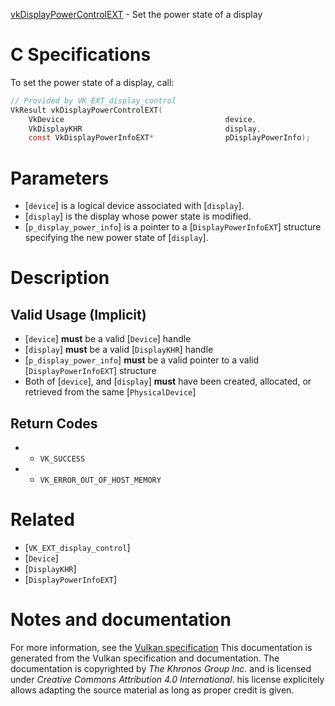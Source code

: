 [vkDisplayPowerControlEXT](https://www.khronos.org/registry/vulkan/specs/1.3-extensions/man/html/vkDisplayPowerControlEXT.html) - Set the power state of a display

# C Specifications
To set the power state of a display, call:
```c
// Provided by VK_EXT_display_control
VkResult vkDisplayPowerControlEXT(
    VkDevice                                    device,
    VkDisplayKHR                                display,
    const VkDisplayPowerInfoEXT*                pDisplayPowerInfo);
```

# Parameters
- [`device`] is a logical device associated with [`display`].
- [`display`] is the display whose power state is modified.
- [`p_display_power_info`] is a pointer to a [`DisplayPowerInfoEXT`] structure specifying the new power state of [`display`].

# Description
## Valid Usage (Implicit)
-  [`device`] **must**  be a valid [`Device`] handle
-  [`display`] **must**  be a valid [`DisplayKHR`] handle
-  [`p_display_power_info`] **must**  be a valid pointer to a valid [`DisplayPowerInfoEXT`] structure
-    Both of [`device`], and [`display`] **must**  have been created, allocated, or retrieved from the same [`PhysicalDevice`]

## Return Codes
*   - `VK_SUCCESS` 
*   - `VK_ERROR_OUT_OF_HOST_MEMORY`

# Related
- [`VK_EXT_display_control`]
- [`Device`]
- [`DisplayKHR`]
- [`DisplayPowerInfoEXT`]

# Notes and documentation
For more information, see the [Vulkan specification](https://www.khronos.org/registry/vulkan/specs/1.3-extensions/html/vkspec.html)
This documentation is generated from the Vulkan specification and documentation.
The documentation is copyrighted by *The Khronos Group Inc.* and is licensed under *Creative Commons Attribution 4.0 International*.
his license explicitely allows adapting the source material as long as proper credit is given.
        
